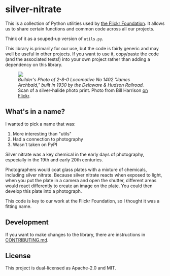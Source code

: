 # silver-nitrate

This is a collection of Python utilities used by [the Flickr Foundation](https://www.flickr.org/).
It allows us to share certain functions and common code across all our projects.

Think of it as a souped-up version of `utils.py`.

This library is primarily for our use, but the code is fairly generic and may well be useful in other projects.
If you want to use it, copy/paste the code (and the associated tests!) into your own project rather than adding a dependency on this library.

<figure>
  <a href="https://www.flickr.com/photos/podsville/3912488857">
    <img src="https://live.staticflickr.com/3438/3912488857_78a5103b69_c_d.jpg">
  </a>
  <figcaption>
    <em>Builder's Photo of 2-8-0 Locomotive No 1402 "James Archbald," built in 1930 by the Delaware & Hudson Railroad.</em>
    Scan of a silver-halide photo print.
    Photo from Bill Harrison <a href="https://www.flickr.com/photos/podsville/3912488857">on Flickr</a>.
  </figcaption>
</figure>

## What's in a name?

I wanted to pick a name that was:

1.  More interesting than "utils"
2.  Had a connection to photography
3.  Wasn't taken on PyPI

Silver nitrate was a key chemical in the early days of photography, especially in the 19th and early 20th centuries.

Photographers would coat glass plates with a mixture of chemicals, including silver nitrate.
Because silver nitrate reacts when exposed to light, when you put the plate in a camera and open the shutter, different areas would react differently to create an image on the plate.
You could then develop this plate into a photograph.

This code is key to our work at the Flickr Foundation, so I thought it was a fitting name.

## Development

If you want to make changes to the library, there are instructions in [CONTRIBUTING.md](./CONTRIBUTING.md).

## License

This project is dual-licensed as Apache-2.0 and MIT.
